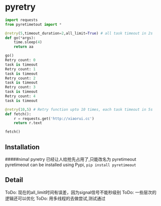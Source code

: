 pyretry
====

```python
import requests
from pyretimetout import *

@retry(5,timeout_duration=2,all_limit=True) # all task timeout in 2s
def go(*args):
    time.sleep(4)
    return aa

go()
Retry count: 0
task is timeout
Retry count: 1
task is timeout
Retry count: 2
task is timeout
Retry count: 3
task is timeout
Retry count: 4
task is timeout

@retry(10,5) # Retry function upto 10 times, each task timeout in 5s
def fetch():
	r = requests.get('http://xiaorui.cc')
	return r.text

fetch()
```
## Installation
#####nima! pyretry 已经让人给抢先占用了,只能改名为 pyretimeout
pyretimeout can be installed using Pypi, `pip install pyretimeout`

## Detail
ToDo: 现在的all_limit时间有误差，因为signal信号不能秒级别
ToDo: 一些层次的逻辑还可以优化
ToDo: 用多线程的去做尝试,测试通过

